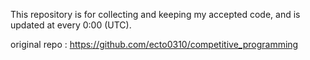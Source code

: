 This repository is for collecting and keeping my accepted code, and is updated at every 0:00 (UTC).  

original repo : https://github.com/ecto0310/competitive_programming
